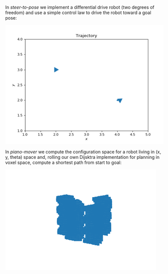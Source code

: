 In *steer-to-pose* we implement a differential drive robot (two degrees of freedom) and 
use a simple control law to drive the robot toward a goal pose:

![Trajectory](/steer-to-pose/trajectory.gif)


In *piano-mover* we compute the configuration space for a robot living in (x, y, theta)
space and, rolling our own Dijsktra implementation for planning in voxel space, compute 
a shortest path from start to goal:

![Configuration space](/piano-mover/cspace.gif)

